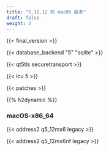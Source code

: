 ```yaml
---
title: "5.12.12 的 macOS 版本"
draft: false
weight: 2
---
```


{{< final_version >}}

{{< database_backend "5" "sqlite" >}}

{{< qt5tls securetransport >}}

{{< icu 5 >}}

{{< patches >}}

{{% h2dynamic %}}

### macOS-x86_64

{{< address2 q5_12mx6 legacy >}}

{{< address2 q5_12mx6nf legacy >}}
